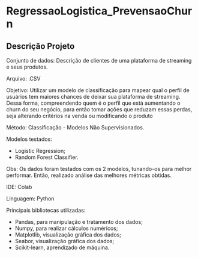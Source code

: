 # RegressaoLogistica_PrevensaoChurn

## Descrição Projeto

Conjunto de dados: Descrição de clientes de uma plataforma de streaming e seus produtos.

Arquivo: .CSV

Objetivo: Utilizar um modelo de classificação para mapear qual o perfil de usuários tem maiores chances de deixar sua plataforma de streaming.
Dessa forma, compreendendo quem é o perfil que está aumentando o churn do seu negócio, para então tomar ações que reduzam essas perdas, seja alterando critérios na venda ou modificando o produto

Método: Classificação - Modelos Não Supervisionados.

Modelos testados:

- Logistic Regression;
- Random Forest Classifier.

Obs: Os dados foram testados com os 2 modelos, tunando-os para melhor performar. Então, realizado análise das melhores métricas obtidas. 

IDE: Colab

Linguagem: Python

Principais bibliotecas utilizadas:

- Pandas, para manipulação e tratamento dos dados;
- Numpy, para realizar cálculos numéricos;
- Matplotlib, visualização gráfica dos dados;
- Seabor, visualização gráfica dos dados;
- Scikit-learn, aprendizado de máquina.
